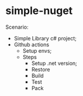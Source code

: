 # simple-nuget

Scenario:
- Simple Library c# project;
- Github actions
  -  Setup envs;
  -  Steps
     -  Setup .net version;
     -  Restore
     -  Build
     -  Test
     -  Pack
